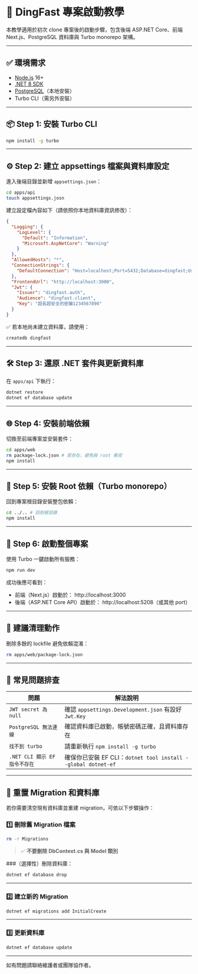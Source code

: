 # 🚀 DingFast 專案啟動教學

本教學適用於初次 clone 專案後的啟動步驟，包含後端 ASP.NET Core、前端 Next.js、PostgreSQL 資料庫與 Turbo monorepo 架構。

---

## ✅ 環境需求

- [Node.js](https://nodejs.org/) 16+
- [.NET 8 SDK](https://dotnet.microsoft.com/)
- [PostgreSQL](https://www.postgresql.org/)（本地安裝）
- Turbo CLI（需另外安裝）

---

## 📦 Step 1: 安裝 Turbo CLI

```bash
npm install -g turbo
```

---

## ⚙️ Step 2: 建立 appsettings 檔案與資料庫設定

進入後端目錄並新增 `appsettings.json`：

```bash
cd apps/api
touch appsettings.josn
```

建立設定檔內容如下（請依照你本地資料庫資訊修改）：

```json
{
  "Logging": {
    "LogLevel": {
      "Default": "Information",
      "Microsoft.AspNetCore": "Warning"
    }
  },
  "AllowedHosts": "*",
  "ConnectionStrings": {
    "DefaultConnection": "Host=localhost;Port=5432;Database=dingfast;Username=你的使用者;Password=你的密碼"
  },
  "FrontendUrl": "http://localhost:3000",
  "Jwt": {
    "Issuer": "dingfast.auth",
    "Audience": "dingfast.client",
    "Key": "超長超安全的密鑰1234567890"
  }
}
```

✅ 若本地尚未建立資料庫，請使用：

```bash
createdb dingfast
```

---

## 🛠 Step 3: 還原 .NET 套件與更新資料庫

在 `apps/api` 下執行：

```bash
dotnet restore
dotnet ef database update
```

---

## 🌐 Step 4: 安裝前端依賴

切換至前端專案並安裝套件：

```bash
cd apps/web
rm package-lock.json # 若存在，避免與 root 衝突
npm install
```

---

## 📁 Step 5: 安裝 Root 依賴（Turbo monorepo）

回到專案根目錄安裝整包依賴：

```bash
cd ../.. # 回到根目錄
npm install
```

---

## 🚀 Step 6: 啟動整個專案

使用 Turbo 一鍵啟動所有服務：

```bash
npm run dev
```

成功後應可看到：

- 前端（Next.js）啟動於： http://localhost:3000
- 後端（ASP.NET Core API）啟動於： http://localhost:5208（或其他 port）

---

## 🧹 建議清理動作

刪除多餘的 lockfile 避免依賴混淆：

```bash
rm apps/web/package-lock.json
```

---

## 🧯 常見問題排查

| 問題                          | 解法說明                                                      |
| ----------------------------- | ------------------------------------------------------------- |
| `JWT secret 為 null`          | 確認 `appsettings.Development.json` 有設好 `Jwt.Key`          |
| `PostgreSQL 無法連線`         | 確認資料庫已啟動，帳號密碼正確，且資料庫存在                  |
| `找不到 turbo`                | 請重新執行 `npm install -g turbo`                             |
| `.NET CLI 顯示 EF 指令不存在` | 確保你已安裝 EF CLI：`dotnet tool install --global dotnet-ef` |

---

## 🔄 重置 Migration 和資料庫

若你需要清空現有資料庫並重建 migration，可依以下步驟操作：

### 1️⃣ 刪除舊 Migration 檔案

```bash
rm -r Migrations
```

> ✅ **不要刪除 DbContext.cs 與 Model 類別**

###（選擇性）刪除資料庫：

```bash
dotnet ef database drop
```
---

### 2️⃣ 建立新的 Migration

```bash
dotnet ef migrations add InitialCreate
```

---

### 3️⃣ 更新資料庫

```bash
dotnet ef database update
```

---

如有問題請聯絡維護者或團隊協作者。
